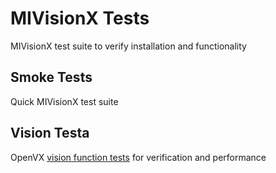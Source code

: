 # MIVisionX Tests

MIVisionX test suite to verify installation and functionality

## Smoke Tests

Quick MIVisionX test suite

## Vision Testa

OpenVX [vision function tests](vision_tests) for verification and performance
